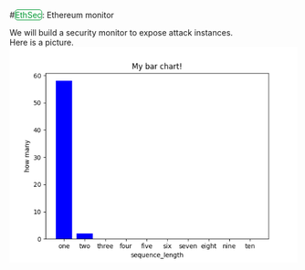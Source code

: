 
#<span class="label" style="background-color: white; color: rgb(0, 153, 51);border: 1px solid rgb(0, 153, 51);border-radius: 5px;">EthSec</span>: Ethereum monitor

We will build a security monitor to expose attack instances.<br/>
Here is a picture. <br/>
![Screenshot](img/Deter_plot.png)
